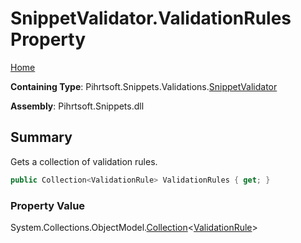 # SnippetValidator\.ValidationRules Property

[Home](../../../../../README.md)

**Containing Type**: Pihrtsoft\.Snippets\.Validations\.[SnippetValidator](../README.md)

**Assembly**: Pihrtsoft\.Snippets\.dll

## Summary

Gets a collection of validation rules\.

```csharp
public Collection<ValidationRule> ValidationRules { get; }
```

### Property Value

System\.Collections\.ObjectModel\.[Collection](https://docs.microsoft.com/en-us/dotnet/api/system.collections.objectmodel.collection-1)\<[ValidationRule](../../ValidationRule/README.md)>

